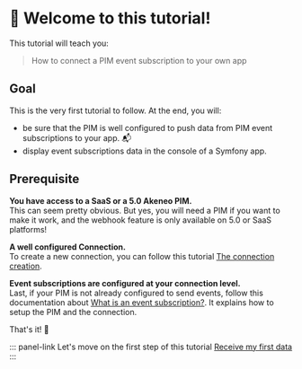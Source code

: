# 👋 Welcome to this tutorial!

This tutorial will teach you:
> How to connect a PIM event subscription to your own app

## Goal
This is the very first tutorial to follow. At the end, you will:
- be sure that the PIM is well configured to push data from PIM event subscriptions to your app. :mailbox_with_mail:
- display event subscriptions data in the console of a Symfony app. 

## Prerequisite

<i class="fa fa-check-square"></i> **You have access to a SaaS or a 5.0 Akeneo PIM.**  
This can seem pretty obvious. But yes, you will need a PIM if you want to make it work, and the webhook feature is only available on 5.0 or SaaS platforms!

<i class="fa fa-check-square"></i> **A well configured Connection.**  
To create a new connection, you can follow this tutorial [The connection creation](/getting-started/your-first-tutorial-4x/step-1.html).

<i class="fa fa-check-square"></i> **Event subscriptions are configured at your connection level.**  
Last, if your PIM is not already configured to send events, follow this documentation about [What is an event subscription?](https://help.akeneo.com/pim/serenity/articles/what-is-an-event-subscription.html).
It explains how to setup the PIM and the connection.

That's it! :tada:

::: panel-link Let's move on the first step of this tutorial [Receive my first data](/getting-started/quick-start-my-first-webhook-5x/step-1.html) 
:::
